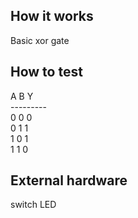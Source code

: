 <!---

This file is used to generate your project datasheet. Please fill in the information below and delete any unused
sections.

You can also include images in this folder and reference them in the markdown. Each image must be less than
512 kb in size, and the combined size of all images must be less than 1 MB.
-->

## How it works

Basic xor gate

## How to test

A B    Y <br>
--------- <br>
0 0    0  <br>
0 1    1  <br>
1 0    1  <br>
1 1    0  <br>
## External hardware

switch
LED
